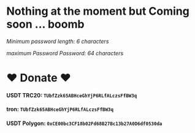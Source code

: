 # Nothing at the moment but Coming soon ... boomb

*Minimum password length: 6 characters*

*maximum Password Password: 64 characters*

# ❤️ Donate ❤️
#### USDT TRC20: `TUbfZzk65ABHceGhYjP6RLfALczsFfBW3q`
#### tron: `TUbfZzk65ABHceGhYjP6RLfALczsFfBW3q`
#### USDT Polygon: `0xCE00bc3CF18b02Fd68B27Bc13b27A0D6df0530da`
